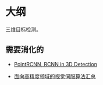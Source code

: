 # 大纲

三维目标检测。

## 需要消化的

- [PointRCNN, RCNN in 3D Detection](https://zhuanlan.zhihu.com/p/59296237)



- [面向高精度领域的视觉伺服算法汇总](https://zhuanlan.zhihu.com/p/107108027)